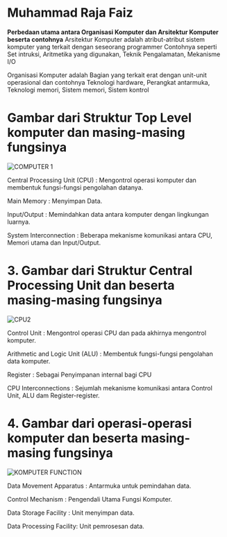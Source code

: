 # Muhammad Raja Faiz

**Perbedaan utama antara Organisasi Komputer dan Arsitektur Komputer beserta contohnya**
Arsitektur Komputer adalah atribut-atribut sistem komputer yang terkait dengan seseorang programmer
Contohnya seperti Set intruksi, Aritmetika yang digunakan, Teknik Pengalamatan, Mekanisme I/O

Organisasi Komputer adalah Bagian yang terkait erat dengan unit-unit operasional 
dan contohnya Teknologi hardware, Perangkat antarmuka, Teknologi memori, Sistem memori, Sistem kontrol

**Gambar dari Struktur Top Level komputer dan masing-masing fungsinya**
=   
![COMPUTER 1](https://github.com/rjafaiz/09011382328131_MUHAMMAD_RAJA_FAIZ_TUGAS_ORGANISASI_ARSITEKTUR_KOMPUTER_M2/assets/146687861/2ab7ba83-1aa0-4c8b-9399-fd2b92088278)

Central Processing Unit (CPU) : Mengontrol operasi komputer dan membentuk fungsi-fungsi pengolahan datanya.

Main Memory : Menyimpan Data.

Input/Output : Memindahkan data antara komputer dengan lingkungan luarnya.

System Interconnection : Beberapa mekanisme komunikasi antara CPU, Memori utama dan Input/Output.

**3. Gambar dari Struktur Central Processing Unit dan beserta masing-masing fungsinya**
= 
![CPU2](https://github.com/rjafaiz/09011382328131_MUHAMMAD_RAJA_FAIZ_TUGAS_ORGANISASI_ARSITEKTUR_KOMPUTER_M2/assets/146687861/505523b5-5190-4af6-a006-11f207732862)

Control Unit : Mengontrol operasi CPU dan pada akhirnya mengontrol komputer.

Arithmetic and Logic Unit (ALU) : Membentuk fungsi-fungsi pengolahan data komputer.

Register : Sebagai Penyimpanan internal bagi CPU

CPU Interconnections : Sejumlah mekanisme komunikasi antara Control Unit, ALU dam Register-register.

**4. Gambar dari operasi-operasi komputer dan beserta masing-masing fungsinya**
= 
![KOMPUTER FUNCTION](https://github.com/rjafaiz/09011382328131_MUHAMMAD_RAJA_FAIZ_TUGAS_ORGANISASI_ARSITEKTUR_KOMPUTER_M2/assets/146687861/721fb345-c9a7-4225-b105-a3fbfed5dc7e)

Data Movement Apparatus : Antarmuka untuk pemindahan data.

Control Mechanism : Pengendali Utama Fungsi Komputer.

Data Storage Facility : Unit menyimpan data.

Data Processing Facility: Unit pemrosesan data.
